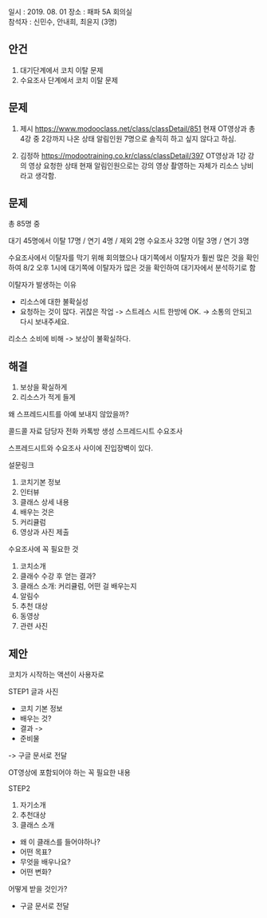 일시 : 2019. 08. 01 
장소 : 패파 5A 회의실  
참석자 : 신민수, 안내희, 최윤지 (3명)

## 안건  

1. 대기단계에서 코치 이탈 문제 
2. 수요조사 단계에서 코치 이탈 문제 

## 문제 




1. 제시 https://www.modooclass.net/class/classDetail/851
현재 OT영상과 총 4강 중 2강까지 나온 상태
알림인원 7명으로 솔직히 하고 싶지 않다고 하심.

2. 김정하 https://modootraining.co.kr/class/classDetail/397
OT영상과 1강 강의 영상 요청한 상태
현재 알림인원으로는 강의 영상 촬영하는 자체가 리소스 낭비라고 생각함.


## 문제 

총 85명 중 

대기 45명에서 이탈 17명 / 연기 4명 / 제외 2명 
수요조사 32명 이탈 3명 / 연기 3명 


수요조사에서 이탈자를 막기 위해 회의했으나 대기쪽에서 이탈자가 훨씬 많은 것을 확인하여 
8/2 오후 1시에 대기쪽에 이탈자가 많은 것을 확인하여 대기자에서 분석하기로 함 

이탈자가 발생하는 이유 

- 리소스에 대한 불확실성
- 요청하는 것이 많다. 귀찮은 작업
-> 스트레스 시트 한방에 OK. 
-> 소통의 안되고 다시 보내주세요. 

리소스 소비에 비해 -> 보상이 불확실하다.


## 해결 

1. 보상을 확실하게 
2. 리소스가 적게 들게 



왜 스프레드시트를 아예 보내지 않았을까? 

콜드콜 
자료 
담당자 전화
카톡방 생성
스프레드시트
수요조사

스프레드시트와 수요조사 사이에 진입장벽이 있다. 

설문링크 
1. 코치기본 정보 
2. 인터뷰 
3. 클래스 상세 내용
4. 배우는 것은 
5. 커리큘럼
6. 영상과 사진 제출 


수요조사에 꼭 필요한 것 
1. 코치소개 
2. 클래수 수강 후 얻는 결과? 
3. 클래스 소개: 커리큘럼, 어떤 걸 배우는지  
4. 알림수 
5. 추천 대상  
6. 동영상
7. 관련 사진 


## 제안 

코치가 시작하는 액션이 사용자로 

STEP1
글과 사진  
- 코치 기본 정보 
- 배우는 것? 
- 결과 ->  
- 준비물 

-> 구글 문서로 전달 


OT영상에 포함되어야 하는 꼭 필요한 내용 

STEP2

1. 자기소개 
2. 추천대상
3. 클래스 소개 
- 왜 이 클래스를 들어야하나? 
- 어떤 목표?
- 무엇을 배우나요?
- 어떤 변화?

어떻게 받을 것인가? 

- 구글 문서로 전달 
     
